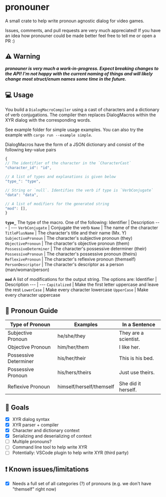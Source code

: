 # pronouner

A small crate to help write pronoun agnostic dialog for video games.

Issues, comments, and pull requests are very much appreciated! If you have an idea how pronouner could be made better feel free to tell me or open a PR :)

## :warning: Warning

***pronouner is very much a work-in-progress. Expect breaking changes to the API! I'm not happy with the current naming of things and will likely change most struct/enum names some time in the future.***

## :computer: Usage

You build a `DialogMacroCompiler` using a cast of characters and a dictionary of verb conjugations. The compiler then replaces DialogMacros within the XYR dialog with the corresponding words.

See example folder for simple usage examples. You can also try the example with `cargo run --example simple`.

DialogMacros have the form of a JSON dictionary and consist of the following key-value pairs

```javascript
{
// The identifier of the character in the `CharacterCast`
"character_id": "id",

// A list of types and explanations is given below
"type_": "type",

// String or `null`. Identifies the verb if type is `VerbConjugate`
"data": "data",

// A list of modifiers for the generated string
"mod": [],
}
```

**`type_`** The type of the macro. One of the following:
Identifier | Description
--- | ---
`VerbConjugate` | Conjugate the verb
`Name` | The name of the character
`TitlePlusName` | The character's title and their name (Mx. Y)
`SubjectivePronoun` | The character's subjective pronoun (they)
`ObjectivePronoun` | The character's objective pronoun (them)
`PossessiveDeterminer` | The character's possessive determiner (their)
`PossessivePronoun` | The character's possessive pronoun (theirs)
`ReflexivePronoun` | The character's reflexive pronoun (themself)
`PersonDescriptor` | The character's descriptor as a person (man/woman/person)

**`mod`** A list of modifications for the output string. The options are:
Identifier | Description
--- | ---
`Capitalized` | Make the first letter uppercase and leave the rest
`LowerCase` | Make every character lowercase
`UpperCase` | Make every character uppercase

## :ok_person: Pronoun Guide
Type of Pronoun | Examples | In a Sentence
--- | --- | ---
Subjective Pronoun | he/she/they | They are a scientist.
Objective Pronoun | him/her/them | I like her.
Possessive Determiner | his/her/their | This is his bed.
Possessive Pronoun | his/hers/theirs | Just use theirs.
Reflexive Pronoun | himself/herself/themself | She did it herself.

## :checkered_flag: Goals

- [x] XYR dialog syntax
- [x] XYR parser + compiler
- [x] Character and dictionary context
- [x] Serializing and deserializing of context
- [ ] Multiple pronouns?
- [ ] Command line tool to help write XYR
- [ ] Potentially: VSCode plugin to help write XYR (third party)

## :heavy_exclamation_mark: Known issues/limitations
- [x] Needs a full set of all categories (?) of pronouns (e.g. we don't have "themself" right now)
